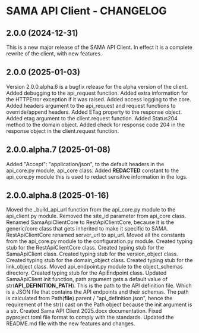 # SAMA API Client - CHANGELOG

## 2.0.0 (2024-12-31)

This is a new major release of the SAMA API Client.
In effect it is a complete rewrite of the client, with new features.

## 2.0.0 (2025-01-03)

Version 2.0.0.alpha.6 is a bugfix release for the alpha version of the client.
Added debugging to the api_request function.
Added extra information for the HTTPError exception if it was raised.
Added access logging to the core.
Added headers argument to the api_request and request functions to override/append headers.
Added ETag property to the response object.
Added etag argument to the client.request function.
Added Status204 method to the domain object.
Added check for response code 204 in the response object in the client.request function.

## 2.0.0.alpha.7 (2025-01-08)

Added "Accept": "application/json", to the default headers in the api_core.py module, api_core class.
Added __REDACTED__ constant to the api_core.py module this is used to redact sensitive information in the logs.

## 2.0.0.alpha.8 (2025-01-16)

Moved the _build_api_url function from the api_core.py module to the api_client.py module.
Removed the site_id parameter from api_core class.
Renamed SamaApiClientCore to RestApiClientCore, because it is the generic/core class that gets inherited to make it specific to SAMA.
RestApiClientCore renamed server_url to api_url.
Moved all the constants from the api_core.py module to the configuration.py module.
Created typing stub for the RestApiClientCore class.
Created typing stub for the SamaApiClient class.
Created typing stub for the version_object class.
Created typing stub for the domain_object class.
Created typing stub for the link_object class.
Moved api_endpoint.py module to the object_schemas directory.
Created typing stub for the ApiEndpoint class.
Updated SamaApiClient init function, path argument gets a default value of str(__API_DEFINITION_PATH__). This is the path to the API definition file. Which is a JSON file that contains the API endpoints and their schemas. The path is calculated from Path(__file__).parent / "api_definition.json", hence the requirement of the str() cast on the Path object because the init argument is a str.
Created Sama API Client 2025.docx documentation.
Fixed pyproject.toml file format to comply with the standards.
Updated the README.md file with the new features and changes.
